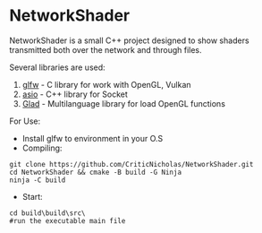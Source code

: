 # NetworkShader
NetworkShader is a small C++ project designed to show shaders transmitted both over the network and through files. 

Several libraries are used:
1. [glfw](https://github.com/glow/glow ) - C library for work with OpenGL, Vulkan 
2. [asio](https://github.com/chriskohlhoff/asio ) - C++ library for Socket
3. [Glad](https://github.com/Dav1dde/glad/tree/glad2) - Multilanguage library for load OpenGL functions

For Use:
* Install glfw to environment in your O.S
* Compiling:
```
git clone https://github.com/CriticNicholas/NetworkShader.git
cd NetworkShader && cmake -B build -G Ninja
ninja -C build
```
* Start:
```
cd build\build\src\
#run the executable main file
```